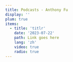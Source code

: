```yaml
---
title: Podcasts - Anthony Fu
display: ''
plum: true
items:
  - title: 'titlr'
    date: '2023-07-22'
    path: Link goes here
    lang: 'zh'
    video: true
    radio: true
---
```


<SubNav />

<ListPosts :posts="frontmatter.items.reverse()" />
